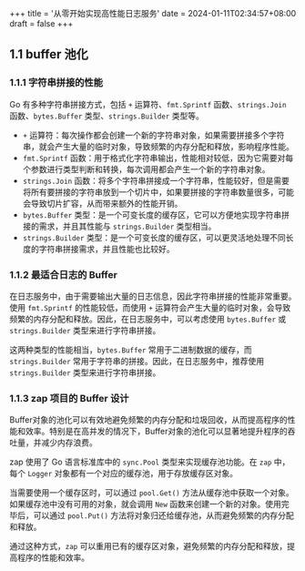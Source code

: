 +++
title = '从零开始实现高性能日志服务'
date = 2024-01-11T02:34:57+08:00
draft = false
+++

## 1.1 buffer 池化

### 1.1.1 字符串拼接的性能

Go 有多种字符串拼接方式，包括 `+` 运算符、`fmt.Sprintf` 函数、`strings.Join` 函数、`bytes.Buffer` 类型、`strings.Builder` 类型等。

- `+` 运算符：每次操作都会创建一个新的字符串对象，如果需要拼接多个字符串，就会产生大量的临时对象，导致频繁的内存分配和释放，影响程序性能。
- `fmt.Sprintf` 函数：用于格式化字符串输出，性能相对较低，因为它需要对每个参数进行类型判断和转换，每次调用都会产生一个新的字符串对象。
- `strings.Join` 函数：将多个字符串拼接成一个字符串，性能较好，但是需要将所有要拼接的字符串放到一个切片中，如果要拼接的字符串数量很多，可能会导致切片扩容，从而带来额外的性能开销。
- `bytes.Buffer` 类型：是一个可变长度的缓存区，它可以方便地实现字符串拼接的需求，并且其性能与 `strings.Builder` 类型相当。
- `strings.Builder` 类型：是一个可变长度的缓存区，可以更灵活地处理不同长度的字符串拼接需求，并且性能也比较好。

### 1.1.2 最适合日志的 Buffer

在日志服务中，由于需要输出大量的日志信息，因此字符串拼接的性能非常重要。使用 `fmt.Sprintf` 的性能较低，而使用 `+` 运算符会产生大量的临时对象，会导致频繁的内存分配和释放。因此，在日志服务中，可以考虑使用 `bytes.Buffer` 或 `strings.Builder` 类型来进行字符串拼接。

这两种类型的性能相当，`bytes.Buffer` 常用于二进制数据的缓存，而 `strings.Builder` 常用于字符串的拼接。因此，在日志服务中，推荐使用 `strings.Builder` 类型来进行字符串拼接。

### 1.1.3 zap 项目的 Buffer 设计

Buffer对象的池化可以有效地避免频繁的内存分配和垃圾回收，从而提高程序的性能和效率。特别是在高并发的情况下，Buffer对象的池化可以显著地提升程序的吞吐量，并减少内存浪费。

zap 使用了 Go 语言标准库中的 `sync.Pool` 类型来实现缓存池功能。在 `zap` 中，每个 `Logger` 对象都有一个对应的缓存池，用于存放缓存区对象。

当需要使用一个缓存区时，可以通过 `pool.Get()` 方法从缓存池中获取一个对象。如果缓存池中没有可用的对象，就会调用 `New` 函数来创建一个新的对象。使用完毕后，可以通过 `pool.Put()` 方法将对象归还给缓存池，从而避免频繁的内存分配和释放。

通过这种方式，`zap` 可以重用已有的缓存区对象，避免频繁的内存分配和释放，提高程序的性能和效率。
